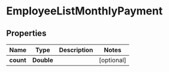 

# EmployeeListMonthlyPayment


## Properties

| Name | Type | Description | Notes |
|------------ | ------------- | ------------- | -------------|
|**count** | **Double** |  |  [optional] |




